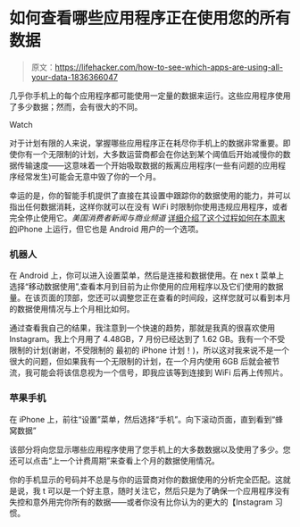 # 如何查看哪些应用程序正在使用您的所有数据

> 原文：<https://lifehacker.com/how-to-see-which-apps-are-using-all-your-data-1836366047>

几乎你手机上的每个应用程序都可能使用一定量的数据来运行。这些应用程序使用了多少数据；然而，会有很大的不同。

Watch

对于计划有限的人来说，掌握哪些应用程序正在耗尽你手机上的数据非常重要。即使你有一个无限制的计划，大多数运营商都会在你达到某个阈值后开始减慢你的数据传输速度——这意味着一个开始吸取数据的叛离应用程序(一些有问题的应用程序经常发生)可能会无意中毁了你的一个月。

幸运的是，你的智能手机提供了直接在其设置中跟踪你的数据使用的能力，并可以指出任何数据消耗，这样你就可以在没有 WiFi 时限制你使用违规应用程序，或者完全停止使用它。*美国消费者新闻与商业频道* [详细介绍了这个过程如何在本周末的](https://www.cnbc.com/2019/07/12/how-to-see-which-apps-are-using-data.html)iPhone 上运行，但它也是 Android 用户的一个选项。

### 机器人

在 Android 上，你可以进入设置菜单，然后是连接和数据使用。在 nex t 菜单上选择“移动数据使用”,查看本月到目前为止你使用的应用程序以及它们使用的数据量。在该页面的顶部，您还可以调整您正在查看的时间段，这样您就可以看到本月的数据使用情况与上个月相比如何。

通过查看我自己的结果，我注意到一个快速的趋势，那就是我真的很喜欢使用 Instagram。我上个月用了 4.48GB，7 月份已经达到了 1.62 GB。我有一个不受限制的计划(谢谢，不受限制的 最初的 iPhone 计划！)，所以这对我来说不是一个很大的问题，但如果我有一个无限制的计划，在一个月内使用 6GB 后就会被节流，我可能会将该信息视为一个信号，即我应该等到连接到 WiFi 后再上传照片。

### 苹果手机

在 iPhone 上，前往“设置”菜单，然后选择“手机”。向下滚动页面，直到看到“蜂窝数据”

该部分将向您显示哪些应用程序使用了您手机上的大多数数据以及使用了多少。您还可以点击“上一个计费周期”来查看上个月的数据使用情况。

你的手机显示的号码并不总是与你的运营商对你的数据使用的分析完全匹配。这就是说，我 t 可以是一个好主意，随时关注它，然后只是为了确保一个应用程序没有失控和意外用完你所有的数据——或者你没有比你认为的更大的【Instagram 习惯。